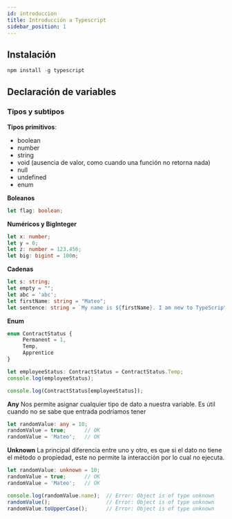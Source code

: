 ```yaml
---
id: introduccion
title: Introducción a Typescript
sidebar_position: 1
---
```


## Instalación

```js
npm install -g typescript
```

## Declaración de variables

### Tipos y subtipos

**Tipos primitivos**:
* boolean
* number
* string
* void (ausencia de valor, como cuando una función no retorna nada)
* null 
* undefined
* enum

**Boleanos**
```ts
let flag: boolean;
```

**Numéricos y BigInteger**
``` ts
let x: number;
let y = 0;
let z: number = 123.456;
let big: bigint = 100n;
```

**Cadenas**
``` ts
let s: string;
let empty = "";
let abc = 'abc';
let firstName: string = "Mateo";
let sentence: string = `My name is ${firstName}. I am new to TypeScript.`;
```

**Enum**
```ts
enum ContractStatus {
     Permanent = 1,
     Temp,
     Apprentice
}

let employeeStatus: ContractStatus = ContractStatus.Temp;
console.log(employeeStatus);

console.log(ContractStatus[employeeStatus]);

```

**Any**
Nos permite asignar cualquier tipo de dato a nuestra variable. Es útil cuando no se sabe que entrada podríamos tener

```ts
let randomValue: any = 10;
randomValue = true;      // OK
randomValue = 'Mateo';   // OK
```

**Unknown**
La principal diferencia entre uno y otro, es que si el dato no tiene el método o propiedad, este no permite la interacción por lo cual no ejecuta.

```ts
let randomValue: unknown = 10;
randomValue = true;      // OK
randomValue = 'Mateo';   // OK

console.log(randomValue.name);  // Error: Object is of type unknown
randomValue();                  // Error: Object is of type unknown
randomValue.toUpperCase();      // Error: Object is of type unknown
```

